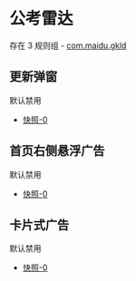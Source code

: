 # 公考雷达

存在 3 规则组 - [com.maidu.gkld](/src/apps/com.maidu.gkld.ts)

## 更新弹窗

默认禁用

- [快照-0](https://i.gkd.li/import/12715215)

## 首页右侧悬浮广告

默认禁用

- [快照-0](https://i.gkd.li/import/12715291)

## 卡片式广告

默认禁用

- [快照-0](https://i.gkd.li/import/12715250)
